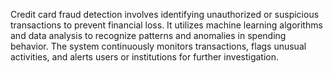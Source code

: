 Credit card fraud detection involves identifying unauthorized or suspicious transactions to prevent financial loss. It utilizes machine learning algorithms and data analysis to recognize patterns and anomalies in spending behavior. The system continuously monitors transactions, flags unusual activities, and alerts users or institutions for further investigation.

